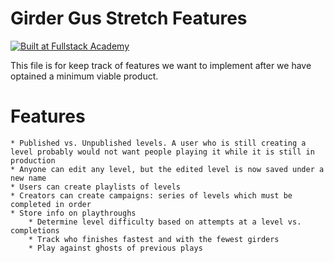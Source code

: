 # Girder Gus Stretch Features
[![Built at Fullstack Academy](https://img.shields.io/badge/Built%20at-Fullstack%20Academy-red.svg?style=round-square)](http://fullstackacademy.com)

This file is for keep track of features we want to implement after we have optained a minimum viable product.

# Features
	* Published vs. Unpublished levels. A user who is still creating a level probably would not want people playing it while it is still in production
	* Anyone can edit any level, but the edited level is now saved under a new name
	* Users can create playlists of levels
	* Creators can create campaigns: series of levels which must be completed in order
	* Store info on playthroughs
		* Determine level difficulty based on attempts at a level vs. completions
		* Track who finishes fastest and with the fewest girders
		* Play against ghosts of previous plays
